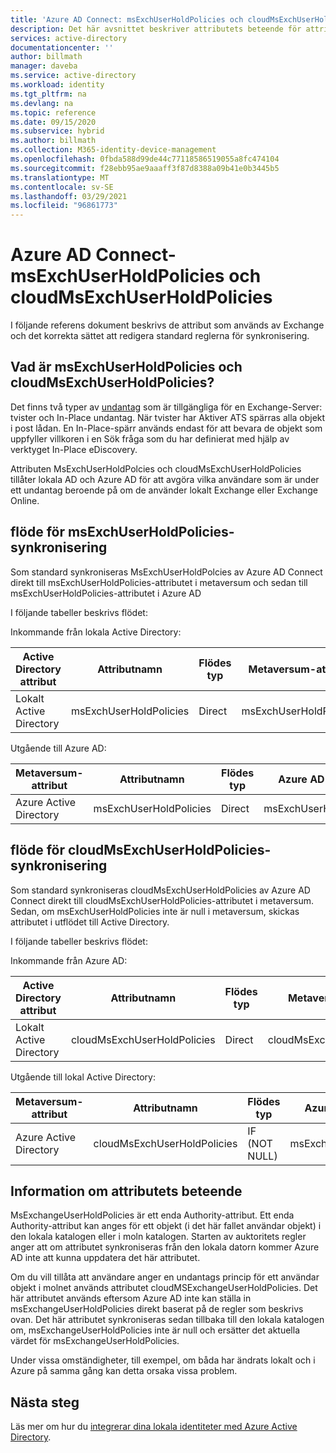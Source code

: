 ```yaml
---
title: 'Azure AD Connect: msExchUserHoldPolicies och cloudMsExchUserHoldPolicies | Microsoft Docs'
description: Det här avsnittet beskriver attributets beteende för attributen msExchUserHoldPolicies och cloudMsExchUserHoldPolicies
services: active-directory
documentationcenter: ''
author: billmath
manager: daveba
ms.service: active-directory
ms.workload: identity
ms.tgt_pltfrm: na
ms.devlang: na
ms.topic: reference
ms.date: 09/15/2020
ms.subservice: hybrid
ms.author: billmath
ms.collection: M365-identity-device-management
ms.openlocfilehash: 0fbda588d99de44c77118586519055a8fc474104
ms.sourcegitcommit: f28ebb95ae9aaaff3f87d8388a09b41e0b3445b5
ms.translationtype: MT
ms.contentlocale: sv-SE
ms.lasthandoff: 03/29/2021
ms.locfileid: "96861773"
---
```

# <a name="azure-ad-connect---msexchuserholdpolicies-and-cloudmsexchuserholdpolicies"></a>Azure AD Connect-msExchUserHoldPolicies och cloudMsExchUserHoldPolicies
I följande referens dokument beskrivs de attribut som används av Exchange och det korrekta sättet att redigera standard reglerna för synkronisering.

## <a name="what-are-msexchuserholdpolicies-and-cloudmsexchuserholdpolicies"></a>Vad är msExchUserHoldPolicies och cloudMsExchUserHoldPolicies?
Det finns två typer av [undantag](/Exchange/policy-and-compliance/holds/holds) som är tillgängliga för en Exchange-Server: tvister och In-Place undantag. När tvister har Aktiver ATS spärras alla objekt i post lådan.  En In-Place-spärr används endast för att bevara de objekt som uppfyller villkoren i en Sök fråga som du har definierat med hjälp av verktyget In-Place eDiscovery.

Attributen MsExchUserHoldPolcies och cloudMsExchUserHoldPolicies tillåter lokala AD och Azure AD för att avgöra vilka användare som är under ett undantag beroende på om de använder lokalt Exchange eller Exchange Online.

## <a name="msexchuserholdpolicies-synchronization-flow"></a>flöde för msExchUserHoldPolicies-synkronisering
Som standard synkroniseras MsExchUserHoldPolcies av Azure AD Connect direkt till msExchUserHoldPolicies-attributet i metaversum och sedan till msExchUserHoldPolicies-attributet i Azure AD

I följande tabeller beskrivs flödet:

Inkommande från lokala Active Directory:

|Active Directory attribut|Attributnamn|Flödes typ|Metaversum-attribut|Synkroniseringsregel|
|-----|-----|-----|-----|-----|
|Lokalt Active Directory|msExchUserHoldPolicies|Direct|msExchUserHoldPolicies|I från AD-User Exchange|

Utgående till Azure AD:

|Metaversum-attribut|Attributnamn|Flödes typ|Azure AD-attribut|Synkroniseringsregel|
|-----|-----|-----|-----|-----|
|Azure Active Directory|msExchUserHoldPolicies|Direct|msExchUserHoldPolicies|Ut till AAD – UserExchangeOnline|

## <a name="cloudmsexchuserholdpolicies-synchronization-flow"></a>flöde för cloudMsExchUserHoldPolicies-synkronisering
Som standard synkroniseras cloudMsExchUserHoldPolicies av Azure AD Connect direkt till cloudMsExchUserHoldPolicies-attributet i metaversum. Sedan, om msExchUserHoldPolicies inte är null i metaversum, skickas attributet i utflödet till Active Directory.

I följande tabeller beskrivs flödet:

Inkommande från Azure AD:

|Active Directory attribut|Attributnamn|Flödes typ|Metaversum-attribut|Synkroniseringsregel|
|-----|-----|-----|-----|-----|
|Lokalt Active Directory|cloudMsExchUserHoldPolicies|Direct|cloudMsExchUserHoldPolicies|I från AAD – användar utbyte|

Utgående till lokal Active Directory:

|Metaversum-attribut|Attributnamn|Flödes typ|Azure AD-attribut|Synkroniseringsregel|
|-----|-----|-----|-----|-----|
|Azure Active Directory|cloudMsExchUserHoldPolicies|IF (NOT NULL)|msExchUserHoldPolicies|Ut till AD – UserExchangeOnline|

## <a name="information-on-the-attribute-behavior"></a>Information om attributets beteende
MsExchangeUserHoldPolicies är ett enda Authority-attribut.  Ett enda Authority-attribut kan anges för ett objekt (i det här fallet användar objekt) i den lokala katalogen eller i moln katalogen.  Starten av auktoritets regler anger att om attributet synkroniseras från den lokala datorn kommer Azure AD inte att kunna uppdatera det här attributet.

Om du vill tillåta att användare anger en undantags princip för ett användar objekt i molnet används attributet cloudMSExchangeUserHoldPolicies. Det här attributet används eftersom Azure AD inte kan ställa in msExchangeUserHoldPolicies direkt baserat på de regler som beskrivs ovan.  Det här attributet synkroniseras sedan tillbaka till den lokala katalogen om, msExchangeUserHoldPolicies inte är null och ersätter det aktuella värdet för msExchangeUserHoldPolicies.

Under vissa omständigheter, till exempel, om båda har ändrats lokalt och i Azure på samma gång kan detta orsaka vissa problem.  

## <a name="next-steps"></a>Nästa steg
Läs mer om hur du [integrerar dina lokala identiteter med Azure Active Directory](whatis-hybrid-identity.md).
